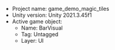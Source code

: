 <!-- UNITY CODE ASSIST INSTRUCTIONS START -->
- Project name: game_demo_magic_tiles
- Unity version: Unity 2021.3.45f1
- Active game object:
  - Name: BarVisual
  - Tag: Untagged
  - Layer: UI
<!-- UNITY CODE ASSIST INSTRUCTIONS END -->